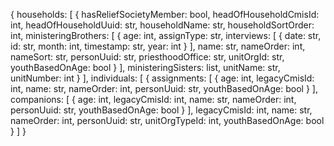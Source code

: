 {
  households: [
    {
      hasReliefSocietyMember: bool,
      headOfHouseholdCmisId: int,
      headOfHouseholdUuid: str,
      householdName: str,
      householdSortOrder: int,
      ministeringBrothers: [
        {
          age: int,
          assignType: str,
          interviews: [
            {
              date: str,
              id: str,
              month: int,
              timestamp: str,
              year: int
            }
          ],
          name: str,
          nameOrder: int,
          nameSort: str,
          personUuid: str,
          priesthoodOffice: str,
          unitOrgId: str,
          youthBasedOnAge: bool
        }
      ],
      ministeringSisters: list,
      unitName: str,
      unitNumber: int
    }
  ],
  individuals: [
    {
      assignments: [
        {
          age: int,
          legacyCmisId: int,
          name: str,
          nameOrder: int,
          personUuid: str,
          youthBasedOnAge: bool
        }
      ],
      companions: [
        {
          age: int,
          legacyCmisId: int,
          name: str,
          nameOrder: int,
          personUuid: str,
          youthBasedOnAge: bool
        }
      ],
      legacyCmisId: int,
      name: str,
      nameOrder: int,
      personUuid: str,
      unitOrgTypeId: int,
      youthBasedOnAge: bool
    }
  ]
}
